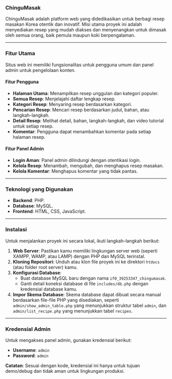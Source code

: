 ### **ChinguMasak**

ChinguMasak adalah platform web yang didedikasikan untuk berbagi resep masakan Korea otentik dan inovatif. Misi utama proyek ini adalah menyediakan resep yang mudah diakses dan menyenangkan untuk dimasak oleh semua orang, baik pemula maupun koki berpengalaman.

---

### **Fitur Utama**

Situs web ini memiliki fungsionalitas untuk pengguna umum dan panel admin untuk pengelolaan konten.

#### **Fitur Pengguna**
* **Halaman Utama**: Menampilkan resep unggulan dan kategori populer.
* **Semua Resep**: Menjelajahi daftar lengkap resep.
* **Kategori Resep**: Menyaring resep berdasarkan kategori.
* **Pencarian Resep**: Mencari resep berdasarkan judul, bahan, atau langkah-langkah.
* **Detail Resep**: Melihat detail, bahan, langkah-langkah, dan video tutorial untuk setiap resep.
* **Komentar**: Pengguna dapat menambahkan komentar pada setiap halaman resep.

#### **Fitur Panel Admin**
* **Login Aman**: Panel admin dilindungi dengan otentikasi login.
* **Kelola Resep**: Menambah, mengubah, dan menghapus resep masakan.
* **Kelola Komentar**: Menghapus komentar yang tidak pantas.

---

### **Teknologi yang Digunakan**
* **Backend**: PHP.
* **Database**: MySQL.
* **Frontend**: HTML, CSS, JavaScript.

---

### **Instalasi**

Untuk menjalankan proyek ini secara lokal, ikuti langkah-langkah berikut:
1.  **Web Server**: Pastikan kamu memiliki lingkungan server web (seperti XAMPP, WAMP, atau LAMP) dengan PHP dan MySQL terinstal.
2.  **Kloning Repositori**: Unduh atau klon file proyek ini ke direktori `htdocs` (atau folder root server) kamu.
3.  **Konfigurasi Database**:
    * Buat database MySQL baru dengan nama `if0_39253347_chingumasak`.
    * Ganti detail koneksi database di file `includes/db.php` dengan kredensial database kamu.
4.  **Impor Skema Database**: Skema database dapat dibuat secara manual berdasarkan file-file PHP yang disediakan, seperti `admin/show_admin_table.php` yang menunjukkan struktur tabel `admin`, dan `admin/list_recipe.php` yang menunjukkan tabel `recipes`.

---
### **Kredensial Admin**

Untuk mengakses panel admin, gunakan kredensial berikut:
* **Username**: `admin`
* **Password**: `admin`

**Catatan**: Sesuai dengan kode, kredensial ini hanya untuk tujuan demo/debug dan tidak aman untuk lingkungan produksi.
